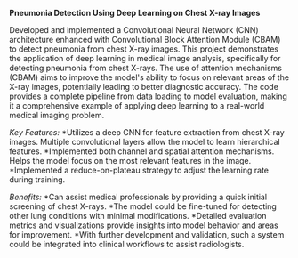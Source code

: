 **Pneumonia Detection Using Deep Learning on Chest X-ray Images**

Developed and implemented a Convolutional Neural Network (CNN) architecture enhanced with Convolutional Block Attention Module (CBAM) to detect pneumonia from chest X-ray images. This project demonstrates the application of deep learning in medical image analysis, specifically for detecting pneumonia from chest X-rays. The use of attention mechanisms (CBAM) aims to improve the model's ability to focus on relevant areas of the X-ray images, potentially leading to better diagnostic accuracy. The code provides a complete pipeline from data loading to model evaluation, making it a comprehensive example of applying deep learning to a real-world medical imaging problem.

*Key Features:*
*Utilizes a deep CNN for feature extraction from chest X-ray images. Multiple convolutional layers allow the model to learn hierarchical features.
*Implemented both channel and spatial attention mechanisms. Helps the model focus on the most relevant features in the image.
*Implemented a reduce-on-plateau strategy to adjust the learning rate during training.

*Benefits:*
*Can assist medical professionals by providing a quick initial screening of chest X-rays.
*The model could be fine-tuned for detecting other lung conditions with minimal modifications.
*Detailed evaluation metrics and visualizations provide insights into model behavior and areas for improvement.
*With further development and validation, such a system could be integrated into clinical workflows to assist radiologists.
